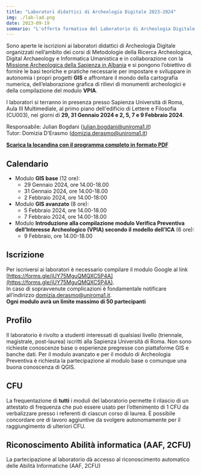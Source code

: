 ```yaml
---
title: "Laboratori didattici di Archeologia Digitale 2023-2024"
img: ./lab-lad.png
date: 2023-09-19
sommario: "L'offerta formativa del Laboratorio di Archeologia Digitale per l'anno accademico 2023-2024. Iscrizione, partecipazione, calendario..."
---
```


Sono aperte le iscrizioni ai laboratori didattici di Archeologia Digitale organizzati nell’ambito dei corsi di Metodologie della Ricerca Archeologica, Digital Archaeology e Informatica Umanistica e in collaborazione con la [Missione Archeologica della Sapienza in Albania](../../ricerca/missione-archeologica-sapienza-a-cuka-e-ajtoit-albania/) e si pongono l’obiettivo di fornire le basi teoriche e pratiche necessarie per impostare e sviluppare in autonomia i propri progetti **GIS** e affrontare il mondo della cartografia numerica, dell’elaborazione grafica di rilievi di monumenti archeologici e della compilazione del modulo **VPIA**.


I laboratori si terranno in presenza presso Sapienza Università di Roma, Aula III Multimediale, al primo piano dell'edificio di Lettere e Filosofia (CU003), nei giorni di **29, 31 Gennaio 2024 e 2, 5, 7 e 9 Febbraio 2024**.

Responsabile: Julian Bogdani ([julian.bogdani@uniroma1.it](mailto:julian.bogdani@uniroma1.it))  
Tutor: Domizia D'Erasmo ([domizia.derasmo@uniroma1.it](mailto:domizia.derasmo@uniroma1.it))

[**Scarica la locandina con il programma completo in formato PDF**](../../didattica/laboratorio-gis-db/lab-gis-2023-2024.pdf)

## Calendario

- Modulo **GIS base** (12 ore):
  - 29 Gennaio 2024, ore 14.00-18.00
  - 31 Gennaio 2024, ore 14.00-18.00
  - 2 Febbraio 2024, ore 14.00-18:00
- Modulo **GIS avanzato** (8 ore):
  - 5 Febbraio 2024, ore 14.00-18.00
  - 7 Febbraio 2024, ore 14.00-18.00
- Modulo **Introduzione alla compilazione modulo Verifica Preventiva dell’Interesse Archeologico (VPIA) secondo il modello dell’ICA** (6 ore): 
  - 9 Febbraio, ore 14.00-18.00

## Iscrizione

Per iscriversi ai laboratori è necessario compilare il modulo Google al link [https://forms.gle/jUY75MguQMQXC5P4A](https://forms.gle/jUY75MguQMQXC5P4A).  
In caso di sopravvenute complicazioni è fondamentale notificare all’indirizzo [domizia.derasmo@uniroma1.it](mailto:domizia.derasmo@uniroma1.it).  
**Ogni modulo avrà un limite massimo di 50 partecipanti**

## Profilo

Il laboratorio è rivolto a studenti interessati di qualsiasi livello (triennale, magistrale, post-laurea) iscritti alla Sapienza Università di Roma.
Non sono richieste conoscenze base o esperienze pregresse con piattaforme GIS e banche dati.
Per il modulo avanzato e per il modulo di Archeologia Preventiva è richiesta la partecipazione al modulo base o comunque una buona conoscenza di QGIS.

## CFU

La frequentazione di **tutti** i moduli del laboratorio permette il rilascio di un attestato di frequenza che può essere usato per l’ottenimento di 1 CFU da verbalizzare presso i referenti di ciascun corso di laurea. È possibile concordare ore di lavoro aggiuntive da svolgere autonomamente per il raggiungimento di ulteriori CFU.


## Riconoscimento Abilità informatica (AAF, 2CFU)
La partecipazione al laboratorio dà accesso al riconoscimento automatico delle Abilità Informatiche (AAF, 2CFU)